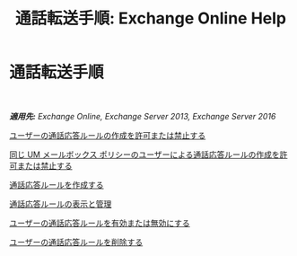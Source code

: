 ﻿---
title: '通話転送手順: Exchange Online Help'
TOCTitle: 通話転送手順
ms:assetid: a19cf331-4a83-4d8e-909e-9330911c7fa2
ms:mtpsurl: https://technet.microsoft.com/ja-jp/library/JJ863115(v=EXCHG.150)
ms:contentKeyID: 50555837
ms.date: 05/22/2018
mtps_version: v=EXCHG.150
ms.translationtype: HT
---

# 通話転送手順

 

_**適用先:** Exchange Online, Exchange Server 2013, Exchange Server 2016_

[ユーザーの通話応答ルールの作成を許可または禁止する](allow-or-prevent-a-user-from-creating-call-answering-rules-exchange-2013-help.md)

[同じ UM メールボックス ポリシーのユーザーによる通話応答ルールの作成を許可または禁止する](allow-or-prevent-users-in-the-same-um-mailbox-policy-from-creating-call-answering-rules-exchange-2013-help.md)

[通話応答ルールを作成する](create-a-call-answering-rule-exchange-2013-help.md)

[通話応答ルールの表示と管理](view-and-manage-a-call-answering-rule-exchange-2013-help.md)

[ユーザーの通話応答ルールを有効または無効にする](enable-or-disable-a-call-answering-rule-for-a-user-exchange-2013-help.md)

[ユーザーの通話応答ルールを削除する](remove-a-call-answering-rule-for-a-user-exchange-2013-help.md)

